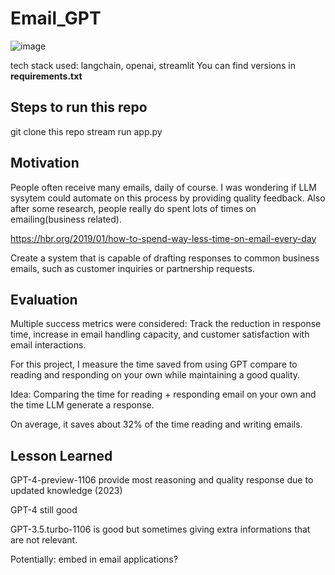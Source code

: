 # Email_GPT

![image](https://github.com/weibb123/Email_GPT/assets/84426364/73e98cb8-1a30-4226-b4cf-21f357b95088)

tech stack used: langchain, openai, streamlit You can find versions in <b> requirements.txt </b>


## Steps to run this repo
git clone this repo
stream run app.py

## Motivation
People often receive many emails, daily of course. I was wondering if LLM sysytem could automate on this process by providing quality feedback.
Also after some research, people really do spent lots of times on emailing(business related).

https://hbr.org/2019/01/how-to-spend-way-less-time-on-email-every-day

<Goal>
  
Create a system that is capable of drafting responses to common business emails, such as customer inquiries or partnership requests.





## Evaluation
Multiple success metrics were considered: Track the reduction in response time, increase in email handling capacity, and customer satisfaction with email interactions.

For this project, I measure the time saved from using GPT compare to reading and responding on your own while maintaining a good quality.

Idea: Comparing the time for reading + responding email on your own and the time LLM generate a response.


On average, it saves about 32% of the time reading and writing emails.

## Lesson Learned
GPT-4-preview-1106 provide most reasoning and quality response due to updated knowledge (2023)

GPT-4 still good

GPT-3.5.turbo-1106 is good but sometimes giving extra informations that are not relevant.

Potentially: embed in email applications?


